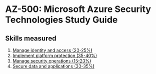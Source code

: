 # AZ-500: Microsoft Azure Security Technologies Study Guide
## Skills measured

1. [Manage identity and access (20-25%)](1-Manage%20identity%20and%20access%20(20-25%25).md)
2. [Implement platform protection (35-40%)](2-Implement%20platform%20protection%20(35-40%25).md)
3. [Manage security operations (15-20%)](3-Manage%20security%20operations%20(15-20%25).md)
4. [Secure data and applications (30-35%)](4-Secure%20data%20and%20applications%20(30-35%25).md)